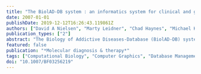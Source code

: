 ```yaml
---
title: "The BiolAD-DB system : an informatics system for clinical and genetic data."
date: 2007-01-01
publishDate: 2019-12-12T16:26:43.119861Z
authors: ["David A Nielsen", "Marty Leidner", "Chad Haynes", "Michael Krauthammer", "Mary Jeanne Kreek"]
publication_types: ["2"]
abstract: "The Biology of Addictive Diseases-Database (BiolAD-DB) system is a research bioinformatics system for archiving, analyzing, and processing of complex clinical and genetic data. The database schema employs design principles for handling complex clinical information, such as response items in genetic questionnaires. Data access and validation is provided by the BiolAD-DB client application, which features a data validation engine tightly coupled to a graphical user interface. Data integrity is provided by the password-protected BiolAD-DB SQL compliant server and database. BiolAD-DB tools further provide functionalities for generating customized reports and views. The BiolAD-DB system schema, client, and installation instructions are freely available at http://www.rockefeller.edu/biolad-db/."
featured: false
publication: "*Molecular diagnosis & therapy*"
tags: ["Computational Biology", "Computer Graphics", "Database Management Systems", "Databases", "Factual", "Databases", "Genetic", "Electronic Data Processing", "Humans", "Internet", "Medical Informatics", "Research Design", "Software", "methods"]
doi: "10.1007/BF03256219"
---
```


